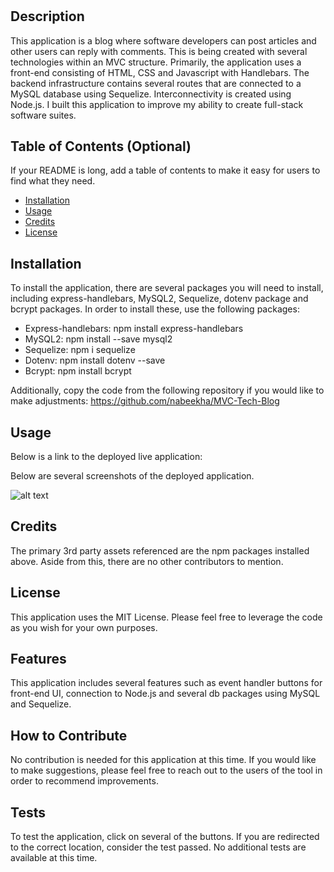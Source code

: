 # <MVC-Tech-Blog>

## Description

This application is a blog where software developers can post articles and other users can reply with comments. This is being created with several technologies within an MVC structure. Primarily, the application uses a front-end consisting of HTML, CSS and Javascript with Handlebars. The backend infrastructure contains several routes that are connected to a MySQL database using Sequelize. Interconnectivity is created using Node.js. I built this application to improve my ability to create full-stack software suites.

## Table of Contents (Optional)

If your README is long, add a table of contents to make it easy for users to find what they need.

- [Installation](#installation)
- [Usage](#usage)
- [Credits](#credits)
- [License](#license)

## Installation

To install the application, there are several packages you will need to install, including express-handlebars, MySQL2, Sequelize, dotenv package and bcrypt packages. In order to install these, use the following packages:
- Express-handlebars: npm install express-handlebars
- MySQL2: npm install --save mysql2
- Sequelize: npm i sequelize
- Dotenv: npm install dotenv --save
- Bcrypt: npm install bcrypt

Additionally, copy the code from the following repository if you would like to make adjustments:
https://github.com/nabeekha/MVC-Tech-Blog 

## Usage

Below is a link to the deployed live application: 

Below are several screenshots of the deployed application. 

![alt text](assets/images/screenshot.png)

## Credits

The primary 3rd party assets referenced are the npm packages installed above. Aside from this, there are no other contributors to mention.

## License

This application uses the MIT License. Please feel free to leverage the code as you wish for your own purposes.

## Features

This application includes several features such as event handler buttons for front-end UI, connection to Node.js and several db packages using MySQL and Sequelize.

## How to Contribute

No contribution is needed for this application at this time. If you would like to make suggestions, please feel free to reach out to the users of the tool in order to recommend improvements.

## Tests

To test the application, click on several of the buttons. If you are redirected to the correct location, consider the test passed. No additional tests are available at this time. 